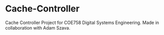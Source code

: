 # Cache-Controller
Cache Controller Project for COE758 Digital Systems Engineering.
Made in collaboration with Adam Szava.
